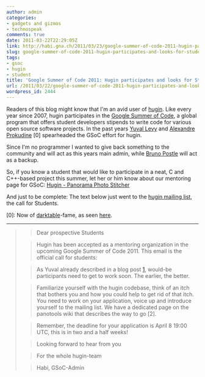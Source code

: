 ```yaml
---
author: admin
categories:
- gadgets and gizmos
- technospeak
comments: true
date: 2011-03-22T22:29:05Z
link: http://habi.gna.ch/2011/03/23/google-summer-of-code-2011-hugin-participates-and-looks-for-students/
slug: google-summer-of-code-2011-hugin-participates-and-looks-for-students
tags:
- gsoc
- hugin
- student
title: 'Google Summer of Code 2011: Hugin participates and looks for Students'
url: /2011/03/22/google-summer-of-code-2011-hugin-participates-and-looks-for-students/
wordpress_id: 2444
---
```


Readers of this blog might know that I'm an avid user of [hugin](http://hugin.sourceforge.net/). Like every year since 2007, hugin participates in the [Google Summer of Code](http://www.google-melange.com/), a global program that offers student developers stipends to write code for various open source software projects. In the past years [Yuval Levy](http://panospace.wordpress.com/) and [Alexandre Prokudine](http://prokoudine.info/) [0] spearheaded the GSoC effort for hugin.




Since I'm no programmer I wanted to give back something to the community and will act as this years main admin, while [Bruno Postle](http://www.bruno.postle.net/) will act as a backup.




So, if you know a student that would like to participate in a neat, C and C++-based project this summer, let her or him know about our mentoring page for GSoC: [Hugin - Panorama Photo Stitcher](http://www.google-melange.com/gsoc/org/show/google/gsoc2011/hugin)




And just to be complete: The text below just went to the [hugin mailing list](http://groups.google.com/d/forum/hugin-ptx), the call for Students.




[0]: Now of [darktable](http://darktable.sourceforge.net/)-fame, as seen [here](http://prokoudine.info/blog/2011/03/darktable-in-gsoc2011/).




----




<blockquote>
  
> 
> Dear prospective Students
> 
> 

  
> 
> Hugin has been accepted as a mentoring organization in the upcoming Google Summer of Code 2011. This email is the official call for students:
> 
> 

  
> 
> As Yuval already described in a blog post [1], would-be participants need to get to work soon. The earlier, the better.  

> 
> 

  
> 
> Familiarize yourself with the hugin codebase, think of an itch that bothers you and how you could help to get rid of that itch. You need to work on your application, voice up and introduce yourself to the mailing list. We have a dedicated page on the panotools wiki that describes the way to go [2].
> 
> 

  
> 
> Remember, the deadline for your application is April 8 19:00 UTC, this is in two and a half weeks!
> 
> 

  
> 
> Looking forward to hear from you  

> 
> 

  
> 
> For the whole hugin-team
> 
> 

  
> 
> Habi, GSoC-Admin
> 
> 

  
> 
> [1]: [http://wp.me/paLeH-xE](http://wp.me/paLeH-xE)  

> 
> 
</blockquote>
